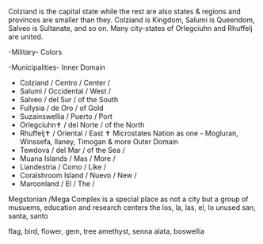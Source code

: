 Colziand is the capital state while the rest are also states & regions and provinces are smaller than they. Colziand is Kingdom, Salumi is Queendom, Salveo is Sultanate, and so on. Many city-states of Orlegciuhn and Rhuffelj are united.  

-Military-
Colors

-Municipalities-
Inner Domain
* Colziand / Centro / Center / 
* Salumi / Occidental / West / 
* Salveo / del Sur / of the South
* Fullysia / de Oro / of Gold
* Suzainswellia / Puerto / Port
* Orlegciuhn✝ / del Norte / of the North
* Rhuffelj✝ / Oriental / East
✝ Microstates Nation as one - Mogluran, Winssefa, Ilaney, Timogan & more
Outer Domain 
* Tewdova / del Mar / of the Sea / 
* Muana Islands / Mas / More / 
* Liandestria / Como / Like / 
* Coralshroom Island / Nuevo / New / 
* Maroonland / El / The / 

Megstonian /Mega Complex is a special place as not a city but a group of musuems, education and research centers
the
los, la, las, el, lo
unused
san, santa, santo

flag, bird, flower, gem, tree
amethyst, senna alata, boswellia
